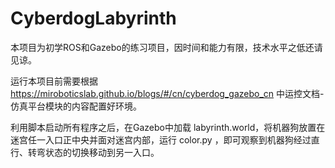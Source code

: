 # CyberdogLabyrinth
本项目为初学ROS和Gazebo的练习项目，因时间和能力有限，技术水平之低还请见谅。

运行本项目前需要根据 https://miroboticslab.github.io/blogs/#/cn/cyberdog_gazebo_cn 中运控文档-仿真平台模块的内容配置好环境。

利用脚本启动所有程序之后，在Gazebo中加载 labyrinth.world，将机器狗放置在迷宫任一入口正中央并面对迷宫内部，运行 color.py ，即可观察到机器狗经过直行、转弯状态的切换移动到另一入口。

